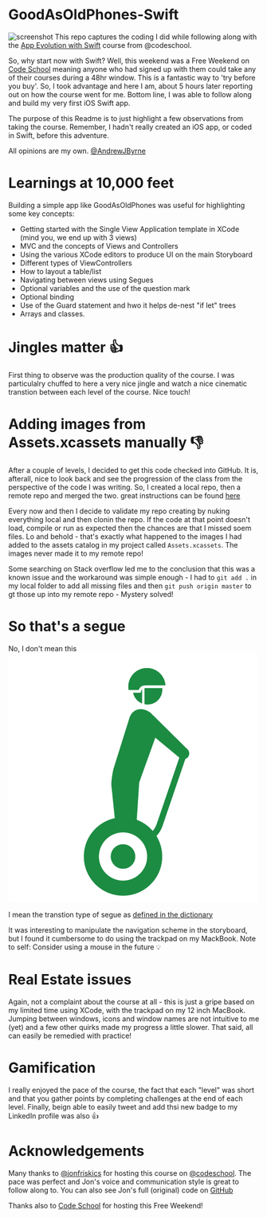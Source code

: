 # GoodAsOldPhones-Swift
![screenshot](readme-images/gig.goodasold.gif)
This repo captures the coding I did while following along with the [App Evolution with Swift](https://www.codeschool.com/courses/app-evolution-with-swift) course from @codeschool. 

So, why start now with Swift? Well, this weekend was a Free Weekend on [Code School](https://www.codeschool.com) meaning anyone who had signed up with them could take any of their courses during a 48hr window. This is a fantastic way to 'try before you buy'. So, I took advantage and here I am, about 5 hours later reporting out on how the course went for me. Bottom line, I was able to follow along and build my very first iOS Swift app. 

The purpose of this Readme is to just highlight a few observations from taking the course. Remember, I hadn't really created an iOS app, or coded in Swift, before this adventure. 

All opinions are my own. [@AndrewJByrne](https://twitter.com/andrewjbyrne)

# Learnings at 10,000 feet
Building a simple app like GoodAsOldPhones was useful for highlighting some key concepts:
* Getting started with the Single View Application template in XCode (mind you, we end up with 3 views)
* MVC and the concepts of Views and Controllers
* Using the various XCode editors to produce UI on the main Storyboard
* Different types of ViewControllers
* How to layout a table/list
* Navigating between views using Segues
* Optional variables and the use of the question mark
* Optional binding
* Use of the Guard statement and hwo it helps de-nest "if let" trees
* Arrays and classes. 

# Jingles matter :+1:
First thing to observe was the production quality of the course. I was particulalry chuffed to here a very nice jingle and watch a nice cinematic transtion between each level of the course. Nice touch!

# Adding images from Assets.xcassets manually :thumbsdown:
After a couple of levels, I decided to get this code checked into GitHub. It is, afterall, nice to look back and see the progression of the class from the perspective of the code I was writing. So, I created a local repo, then a remote repo and merged the two. great instructions can be found [here](https://help.github.com/articles/adding-an-existing-project-to-github-using-the-command-line/)

Every now and then I decide to validate my repo creating by nuking everything local and then clonin the repo. If the code at that point doesn't load, compile or run as expected then the chances are that I missed soem files. Lo and behold - that's exactly what happened to the images I had added to the assets catalog in my project called `Assets.xcassets`. The images never made it to my remote repo! 

Some searching on Stack overflow led me to the conclusion that this was a known issue and the workaround was simple enough - I had to `git add .` in my local folder to add all missing files and then `git push origin master` to gt those up into my remote repo - Mystery solved!

# So that's a segue
No, I don't mean this  ![The other Segway](https://raw.githubusercontent.com/AndrewJByrne/assets/master/i/general/segway.png)

I mean the transtion type of segue as [defined in the dictionary](http://www.merriam-webster.com/dictionary/segue)

It was interesting to manipulate the navigation scheme in the storyboard, but I found it cumbersome to do using the trackpad on my MackBook. Note to self: Consider using a mouse in the future :bulb:

# Real Estate issues

Again, not a complaint about the course at all - this is just a gripe based on my limited time using XCode, with the trackpad on my 12 inch MacBook. Jumping between windows, icons and window names are not intuitive to me (yet) and a few other quirks made my progress a little slower. That said, all can easily be remedied with practice! 



# Gamification
I really enjoyed the pace of the course, the fact that each "level" was short and that you gather points by completing challenges at the end of each level. Finally, beign able to easily tweet and add thsi new badge to my LinkedIn profile was also  :+1:

# Acknowledgements

Many thanks to [@jonfriskics](https://twitter.com/jonfriskics) for hosting this course on [@codeschool](https://twitter.com/codeschool). The pace was perfect and Jon's voice and communication style is great to follow along to. You can also see Jon's full (original) code on [GitHub](https://github.com/codeschool/AppEvolutionWithSwiftDemo)

Thanks also to [Code School](https://www.codeschool.com) for hosting this Free Weekend! 